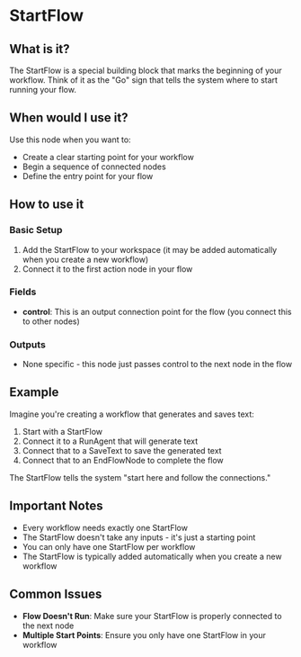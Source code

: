 # StartFlow

## What is it?

The StartFlow is a special building block that marks the beginning of your workflow. Think of it as the "Go" sign that tells the system where to start running your flow.

## When would I use it?

Use this node when you want to:

- Create a clear starting point for your workflow
- Begin a sequence of connected nodes
- Define the entry point for your flow

## How to use it

### Basic Setup

1. Add the StartFlow to your workspace (it may be added automatically when you create a new workflow)
1. Connect it to the first action node in your flow

### Fields

- **control**: This is an output connection point for the flow (you connect this to other nodes)

### Outputs

- None specific - this node just passes control to the next node in the flow

## Example

Imagine you're creating a workflow that generates and saves text:

1. Start with a StartFlow
1. Connect it to a RunAgent that will generate text
1. Connect that to a SaveText to save the generated text
1. Connect that to an EndFlowNode to complete the flow

The StartFlow tells the system "start here and follow the connections."

## Important Notes

- Every workflow needs exactly one StartFlow
- The StartFlow doesn't take any inputs - it's just a starting point
- You can only have one StartFlow per workflow
- The StartFlow is typically added automatically when you create a new workflow

## Common Issues

- **Flow Doesn't Run**: Make sure your StartFlow is properly connected to the next node
- **Multiple Start Points**: Ensure you only have one StartFlow in your workflow

